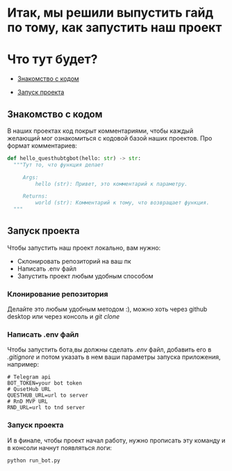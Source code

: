 # Итак, мы решили выпустить гайд по тому, как запустить наш проект

# Что тут будет?

- [Знакомство с кодом](#знакомство-с-кодом)

- [Запуск проекта](#запуск-проекта)



## Знакомство с кодом
В наших проектах код покрыт комментариями, чтобы каждый желающий мог ознакомиться с кодовой базой наших проектов. Про формат комментариев: 
```python
def hello_questhubtgbot(hello: str) -> str:
  """Тут то, что функция делает

     Args:
         hello (str): Привет, это комментарий к параметру.

     Returns:
         world (str): Комментарий к тому, что возвращает функция.
  """
```

## Запуск проекта
Чтобы запустить наш проект локально, вам нужно:
- Склонировать репозиторий на ваш пк
- Написать .env файл
- Запустить проект любым удобным способом

### Клонирование репозитория
Делайте это любым удобным методом :), можно хоть через github desktop или через консоль и *git clone*

### Написать .env файл
Чтобы запустить бота,вы должны сделать *.env* файл, добавить его в *.gitignore* и потом указать в нем ваши параметры запуска приложения, например:
```shell
# Telegram api
BOT_TOKEN=your bot token 
# QusetHub URL
QUESTHUB_URL=url to server
# RnD MVP URL
RND_URL=url to tnd server
```

### Запуск проекта
И в финале, чтобы проект начал работу, нужно прописать эту команду и в консоли начнут появляться логи:
```shell 
python run_bot.py
```
